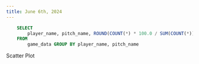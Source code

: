 ```yaml
---
title: June 6th, 2024
---
```


```sql pitch_type_perc
    SELECT 
        player_name, pitch_name, ROUND(COUNT(*) * 100.0 / SUM(COUNT(*)) OVER (PARTITION BY player_name), 2) AS Percent_Thrown
    FROM 
        game_data GROUP BY player_name, pitch_name
```

<DataTable data={pitch_type_perc} search=true/>


Scatter Plot


<ScatterPlot 
    data={pitch_type_perc}
    x=pitch_name
    y=Percent_Thrown
    series=player_name
/>

<BarChart 
    data={orders_by_category_2021}
    x=player
    y=Percent_Thrown
    series=pitch_name
    type=grouped
/>
